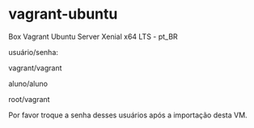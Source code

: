 # vagrant-ubuntu
Box Vagrant Ubuntu Server Xenial x64 LTS - pt_BR

usuário/senha:

vagrant/vagrant

aluno/aluno

root/vagrant

Por favor troque a senha desses usuários após a importação desta VM.
